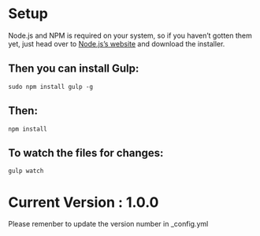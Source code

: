 # Setup

Node.js and NPM is required on your system, so if you haven’t gotten them yet, just head over to [Node.js’s website](https://nodejs.org) and download the installer.

## Then you can install Gulp:

```
sudo npm install gulp -g
```

## Then:

```
npm install
```

## To watch the files for changes:

```
gulp watch
```

# Current Version : 1.0.0

Please remenber to update the version number in _config.yml